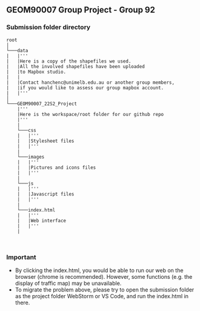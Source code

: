 ## GEOM90007 Group Project - Group 92

### Submission folder directory

```
root  
│
└───data
|	|'''
|	|Here is a copy of the shapefiles we used.
|	|All the involved shapefiles have been uploaded 
|	|to Mapbox studio.
|	|
|	|Contact hanchenc@unimelb.edu.au or another group members,
|	|if you would like to assess our group mapbox account.
|	|'''
│   
└───GEOM90007_22S2_Project
	|'''
	|Here is the workspace/root folder for our github repo
	|'''
	|
	└───css
	|	|'''
	|	|Stylesheet files
	|	|'''
	|
	└───images
	|	|'''
	|	|Pictures and icons files
	|	|'''
	|	
	└───js
	|	|'''
	|	|Javascript files
	|	|'''
	|	
	└───index.html
	|	|'''
	|	|Web interface
	|	|'''
	|
    
    
```



### Important

- By clicking the index.html, you would be able to run our web on the browser (chrome is recommended). However, some functions (e.g. the display of traffic map) may be unavailable.
- To migrate the problem above, please try to open the submission folder as the project folder WebStorm or VS Code, and run the index.html in there.
